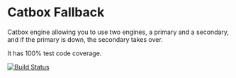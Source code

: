# Catbox Fallback

Catbox engine allowing you to use two engines, a primary and a secondary, and if the primary is down, the secondary takes over.

It has 100% test code coverage.

[![Build Status](https://travis-ci.org/Tractr/catbox-fallback.svg?branch=master)](http://travis-ci.org/Tractr/catbox-fallback)